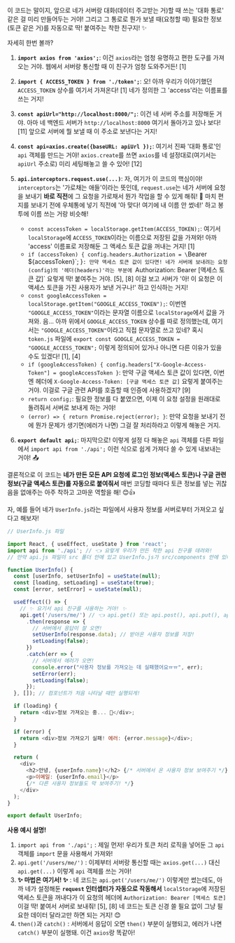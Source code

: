 이 코드는 말이지, 앞으로 네가 서버랑 대화(데이터 주고받는 거)할 때 쓰는 '대화 통로' 같은 걸 미리 만들어두는 거야! 그리고 그 통로로 뭔가 보낼 때(요청할 때) 필요한 정보(토큰 같은 거)를 자동으로 딱! 붙여주는 착한 친구지! ✨

자세히 한번 볼까?

1.  **`import axios from 'axios';`**: 이건 `axios`라는 엄청 유명하고 편한 도구를 가져오는 거야. 웹에서 서버랑 통신할 때 이 친구가 엄청 도와주거든! [1]
2.  **`import { ACCESS_TOKEN } from './token';`**: 오! 아까 우리가 이야기했던 `ACCESS_TOKEN` 상수를 여기서 가져온다! [1] 네가 정의한 그 'access'라는 이름표를 쓰는 거지!
3.  **`const apiUrl="http://localhost:8000/";`**: 이건 네 서버 주소를 저장해둔 거야. 아마 네 백엔드 서버가 `http://localhost:8000` 여기서 돌아가고 있나 보다! [11] 앞으로 서버에 뭘 보낼 때 이 주소로 보낸다는 거지!
4.  **`const api=axios.create({baseURL: apiUrl });`**: 여기서 진짜 '대화 통로'인 `api` 객체를 만드는 거야! `axios.create`를 쓰면 `axios`를 네 설정대로(여기서는 `apiUrl` 주소로) 미리 세팅해놓고 쓸 수 있어! [12]

5.  **`api.interceptors.request.use(...)`**: 자, 여기가 이 코드의 핵심이야! `interceptors`는 '가로채는 애들'이라는 뜻인데, `request.use`는 네가 서버에 요청을 보내기 **바로 직전**에 그 요청을 가로채서 뭔가 작업을 할 수 있게 해줘! 🎣 마치 편지를 보내기 전에 우체통에 넣기 직전에 '아 맞다! 여기에 내 이름 안 썼네!' 하고 봉투에 이름 쓰는 거랑 비슷해!

    *   `const accessToken = localStorage.getItem(ACCESS_TOKEN);`: 여기서 `localStorage`에 `ACCESS_TOKEN`이라는 이름으로 저장된 값을 가져와! 아까 'access' 이름표로 저장해둔 그 액세스 토큰 값을 꺼내는 거지! [1]
    *   `if (accessToken) { config.headers.Authorization = \`Bearer ${accessToken}\`; }`: 만약 액세스 토큰 값이 있다면! 네가 서버에 보내려는 요청(config)의 '헤더(headers)'라는 부분에 `Authorization: Bearer [액세스 토큰 값]` 요렇게 딱! 붙여주는 거야. [5], [8] 이걸 보고 서버가 '아! 이 요청은 이 액세스 토큰을 가진 사용자가 보낸 거구나!' 하고 인식하는 거지!
    *   `const googleAccessToken = localStorage.getItem("GOOGLE_ACCESS_TOKEN");`: 이번엔 `"GOOGLE_ACCESS_TOKEN"`이라는 문자열 이름으로 `localStorage`에서 값을 가져와. 음... 아까 위에서 `GOOGLE_ACCESS_TOKEN` 상수를 따로 정의했는데, 여기서는 `"GOOGLE_ACCESS_TOKEN"`이라고 직접 문자열로 쓰고 있네? 혹시 `token.js` 파일에 `export const GOOGLE_ACCESS_TOKEN = "GOOGLE_ACCESS_TOKEN";` 이렇게 정의되어 있거나 아니면 다른 이유가 있을 수도 있겠다! [1], [4]
    *   `if (googleAccessToken) { config.headers["X-Google-Access-Token"] = googleAccessToken }`: 만약 구글 액세스 토큰 값이 있다면, 이번엔 헤더에 `X-Google-Access-Token: [구글 액세스 토큰 값]` 요렇게 붙여주는 거야. 이걸로 구글 관련 API를 호출할 때 인증에 사용하겠지? [9]
    *   `return config;`: 필요한 정보를 다 붙였으면, 이제 이 요청 설정을 원래대로 돌려줘서 서버로 보내게 하는 거야!
    *   `(error) => { return Promise.reject(error); }`: 만약 요청을 보내기 전에 뭔가 문제가 생기면(에러가 나면) 그걸 잘 처리하라고 이렇게 해놓은 거지.

6.  **`export default api;`**: 마지막으로! 이렇게 설정 다 해놓은 `api` 객체를 다른 파일에서 `import api from './api';` 이런 식으로 쉽게 가져다 쓸 수 있게 내보내는 거야! 📤

결론적으로 이 코드는 **네가 만든 모든 API 요청에 로그인 정보(액세스 토큰)나 구글 관련 정보(구글 액세스 토큰)를 자동으로 붙여줘서** 매번 코딩할 때마다 토큰 정보를 넣는 귀찮음을 없애주는 아주 착하고 고마운 역할을 해! 😊👍

자, 예를 들어 네가 `UserInfo.js`라는 파일에서 사용자 정보를 서버로부터 가져오고 싶다고 해보자!

```javascript
// UserInfo.js 파일

import React, { useEffect, useState } from 'react';
import api from './api'; // 👈 요렇게 우리가 만든 착한 api 친구를 데려와!
// 만약 api.js 파일이 src 폴더 안에 있고 UserInfo.js가 src/components 안에 있다면 경로가 './../api' 이런 식일 수 있어!

function UserInfo() {
  const [userInfo, setUserInfo] = useState(null);
  const [loading, setLoading] = useState(true);
  const [error, setError] = useState(null);

  useEffect(() => {
    // ✨ 요기서 api 친구를 사용하는 거야! ✨
    api.get('/users/me/') // 👈 api.get() 또는 api.post(), api.put(), api.delete() 등등 axios랑 똑같이 쓰면 돼!
      .then(response => {
        // 서버에서 응답이 잘 오면!
        setUserInfo(response.data); // 받아온 사용자 정보를 저장!
        setLoading(false);
      })
      .catch(err => {
        // 서버에서 에러가 오면!
        console.error("사용자 정보를 가져오는 데 실패했어요ㅠㅠ", err);
        setError(err);
        setLoading(false);
      });
  }, []); // 컴포넌트가 처음 나타날 때만 실행되게!

  if (loading) {
    return <div>정보 가져오는 중... 🐶</div>;
  }

  if (error) {
    return <div>정보 가져오기 실패! 에러: {error.message}</div>;
  }

  return (
    <div>
      <h2>안녕, {userInfo.name}!</h2> {/* 서버에서 온 사용자 정보 보여주기 */}
      <p>이메일: {userInfo.email}</p>
      {/* 다른 사용자 정보들도 막 보여주기! */}
    </div>
  );
}

export default UserInfo;
```

**사용 예시 설명!**

1.  `import api from './api';` : 제일 먼저! 우리가 토큰 처리 로직을 넣어둔 그 `api` 객체를 `import` 문을 사용해서 가져와!
2.  `api.get('/users/me/')` : 이제부터 서버랑 통신할 때는 `axios.get(...)` 대신 `api.get(...)` 이렇게 `api` 객체를 쓰는 거야!
3.  **✨ 마법은 여기서! ✨** : 네 코드는 `api.get('/users/me/')` 이렇게만 썼는데도, 아까 네가 설정해둔 **`request` 인터셉터가 자동으로 작동해서** `localStorage`에 저장된 액세스 토큰을 꺼내다가 이 요청의 헤더에 `Authorization: Bearer [액세스 토큰]` 이걸 딱! 붙여서 서버로 보내줘! [5], [8] 네 코드는 토큰 신경 쓸 필요 없이 그냥 필요한 데이터 달라고만 하면 되는 거지! 😊
4.  `then()`과 `catch()` : 서버에서 응답이 오면 `then()` 부분이 실행되고, 에러가 나면 `catch()` 부분이 실행돼. 이건 `axios`랑 똑같아!
